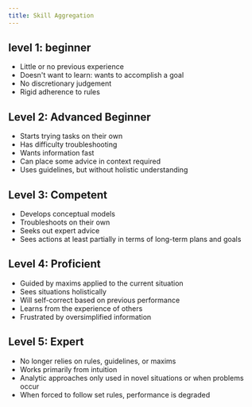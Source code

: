 ```yaml
---
title: Skill Aggregation
---
```


## level 1: beginner

- Little or no previous experience
- Doesn't want to learn: wants to accomplish a goal
- No discretionary judgement
- Rigid adherence to rules

## Level 2: Advanced Beginner

- Starts trying tasks on their own
- Has difficulty troubleshooting
- Wants information fast
- Can place some advice in context required
- Uses guidelines, but without holistic understanding

## Level 3: Competent

- Develops conceptual models
- Troubleshoots on their own
- Seeks out expert advice
- Sees actions at least partially in terms of long-term plans and goals

## Level 4: Proficient

- Guided by maxims applied to the current situation
- Sees situations holistically
- Will self-correct based on previous performance
- Learns from the experience of others
- Frustrated by oversimplified information

## Level 5: Expert

- No longer relies on rules, guidelines, or maxims
- Works primarily from intuition
- Analytic approaches only used in novel situations or when problems occur
- When forced to follow set rules, performance is degraded
